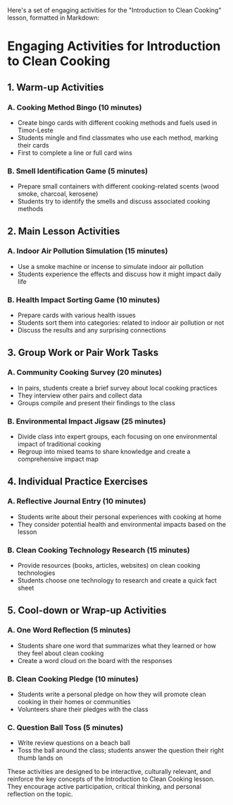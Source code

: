 Here's a set of engaging activities for the "Introduction to Clean Cooking" lesson, formatted in Markdown:

# Engaging Activities for Introduction to Clean Cooking

## 1. Warm-up Activities

### A. Cooking Method Bingo (10 minutes)
- Create bingo cards with different cooking methods and fuels used in Timor-Leste
- Students mingle and find classmates who use each method, marking their cards
- First to complete a line or full card wins

### B. Smell Identification Game (5 minutes)
- Prepare small containers with different cooking-related scents (wood smoke, charcoal, kerosene)
- Students try to identify the smells and discuss associated cooking methods

## 2. Main Lesson Activities

### A. Indoor Air Pollution Simulation (15 minutes)
- Use a smoke machine or incense to simulate indoor air pollution
- Students experience the effects and discuss how it might impact daily life

### B. Health Impact Sorting Game (10 minutes)
- Prepare cards with various health issues
- Students sort them into categories: related to indoor air pollution or not
- Discuss the results and any surprising connections

## 3. Group Work or Pair Work Tasks

### A. Community Cooking Survey (20 minutes)
- In pairs, students create a brief survey about local cooking practices
- They interview other pairs and collect data
- Groups compile and present their findings to the class

### B. Environmental Impact Jigsaw (25 minutes)
- Divide class into expert groups, each focusing on one environmental impact of traditional cooking
- Regroup into mixed teams to share knowledge and create a comprehensive impact map

## 4. Individual Practice Exercises

### A. Reflective Journal Entry (10 minutes)
- Students write about their personal experiences with cooking at home
- They consider potential health and environmental impacts based on the lesson

### B. Clean Cooking Technology Research (15 minutes)
- Provide resources (books, articles, websites) on clean cooking technologies
- Students choose one technology to research and create a quick fact sheet

## 5. Cool-down or Wrap-up Activities

### A. One Word Reflection (5 minutes)
- Students share one word that summarizes what they learned or how they feel about clean cooking
- Create a word cloud on the board with the responses

### B. Clean Cooking Pledge (10 minutes)
- Students write a personal pledge on how they will promote clean cooking in their homes or communities
- Volunteers share their pledges with the class

### C. Question Ball Toss (5 minutes)
- Write review questions on a beach ball
- Toss the ball around the class; students answer the question their right thumb lands on

These activities are designed to be interactive, culturally relevant, and reinforce the key concepts of the Introduction to Clean Cooking lesson. They encourage active participation, critical thinking, and personal reflection on the topic.